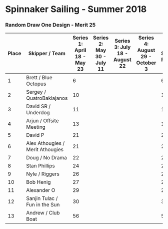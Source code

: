 # Spinnaker Sailing - Summer 2018
### Random Draw One Design - Merit 25

| Place | Skipper / Team | Series 1: April 18  - May 23| Series 2:  May 30 - July 11 | Series 3:  July 18  - August 22 | Series 4: August 29 - October 3 | Final Series Points |
| --- | --- | --- | --- | --- | --- | --- |
| 1 | Brett / Blue Octopus | 6 |  |   |  | 6 |
| 2 | Sergey / QuatroBaklajanos | 10 |  |   |  | 10 |
| 3 | David SR / Underdog | 11 |  |   |  | 11 |
| 4 | Arjun / Offsite Meeting | 13 |  |   |  | 13 |
| 5 | David P | 21 |  |   |  | 21 |
| 6 | Alex Athougies / Merit Athougies | 21 |  |   |  | 21 |
| 7 | Doug / No Drama | 22 |  |   |  | 22 |
| 8 | Stan Phillips | 24 |  |   |  | 24 |
| 9 | Nyle / Riggers | 26 |  |   |  | 26 |
| 10 | Bob Henig | 27 |  |   |  | 27 |
| 11 | Alexander O | 29 |  |   |  | 29 |
| 12 | Sanjin Tulac / Fun in the Sun | 30 |  |   |  | 30 |
| 13 | Andrew / Club Boat | 56 |  |   |  | 56 |


